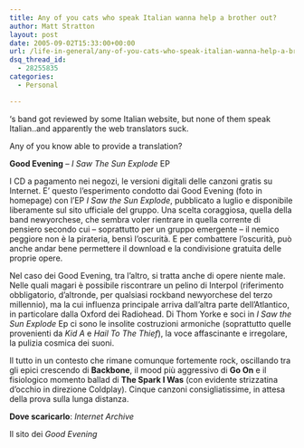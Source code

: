 ```yaml
---
title: Any of you cats who speak Italian wanna help a brother out?
author: Matt Stratton
layout: post
date: 2005-09-02T15:33:00+00:00
url: /life-in-general/any-of-you-cats-who-speak-italian-wanna-help-a-brother-out
dsq_thread_id:
  - 28255835
categories:
  - Personal

---
```

&#8216;s band got reviewed by some Italian website, but none of them speak Italian..and apparently the web translators suck.

Any of you know able to provide a translation?

**Good Evening** &#8211; _I Saw The Sun Explode_ EP
  
I CD a pagamento nei negozi, le versioni digitali delle canzoni gratis su Internet. E&#8217; questo l&#8217;esperimento condotto dai Good Evening (foto in homepage) con l&#8217;EP _I Saw the Sun Explode_, pubblicato a luglio e disponibile liberamente sul sito ufficiale del gruppo. Una scelta coraggiosa, quella della band newyorchese, che sembra voler rientrare in quella corrente di pensiero secondo cui &#8211; soprattutto per un gruppo emergente &#8211; il nemico peggiore non è la pirateria, bensì l&#8217;oscurità. E per combattere l&#8217;oscurità, può anche andar bene permettere il download e la condivisione gratuita delle proprie opere.

Nel caso dei Good Evening, tra l&#8217;altro, si tratta anche di opere niente male. Nelle quali magari è possibile riscontrare un pelino di Interpol (riferimento obbligatorio, d&#8217;altronde, per qualsiasi rockband newyorchese del terzo millennio), ma la cui influenza principale arriva dall&#8217;altra parte dell&#8217;Atlantico, in particolare dalla Oxford dei Radiohead. Di Thom Yorke e soci in _I Saw the Sun Explode_ Ep ci sono le insolite costruzioni armoniche (soprattutto quelle provenienti da _Kid A_ e _Hail To The Thief_), la voce affascinante e irregolare, la pulizia cosmica dei suoni. 

Il tutto in un contesto che rimane comunque fortemente rock, oscillando tra gli epici crescendo di **Backbone**, il mood più aggressivo di **Go On** e il fisiologico momento ballad di **The Spark I Was** (con evidente strizzatina d&#8217;occhio in direzione Coldplay). Cinque canzoni consigliatissime, in attesa della prova sulla lunga distanza.
  
**Dove scaricarlo**: _Internet Archive_
        
Il sito dei _Good Evening_